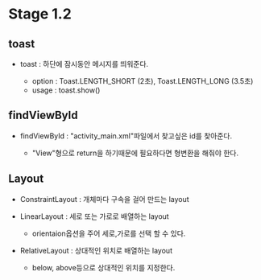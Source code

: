 Stage 1.2
=========

toast
------
* toast : 하단에 잠시동안 메시지를 띄워준다.

  * option : Toast.LENGTH_SHORT (2초), Toast.LENGTH_LONG (3.5초)
  * usage : toast.show()

findViewById
-------------
* findViewById : "activity_main.xml"파일에서 찾고싶은 id를 찾아준다.

  * "View"형으로 return을 하기때문에 필요하다면 형변환을 해줘야 한다.

Layout
---------
* ConstraintLayout : 개체마다 구속을 걸어 만드는 layout 
 
* LinearLayout : 세로 또는 가로로 배열하는 layout

  * orientaion옵션을 주어 세로,가로를 선택 할 수 있다.
  
* RelativeLayout : 상대적인 위치로 배열하는 layout

  * below, above등으로 상대적인 위치를 지정한다.

